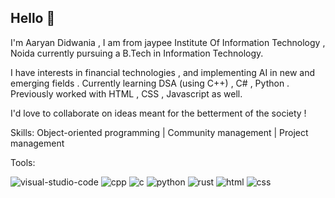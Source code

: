 ## Hello 👋
I'm Aaryan Didwania , I am from jaypee Institute Of Information Technology , Noida currently pursuing a B.Tech in Information Technology. 

I have interests in financial technologies , and implementing AI in new and emerging fields . Currently learning DSA (using C++) , C# , Python . Previously worked with HTML , CSS , Javascript as well.  

I'd love to collaborate on ideas meant for the betterment of the society ! 

Skills:
Object-oriented programming | Community management | Project management 

Tools:


![visual-studio-code](https://github.com/user-attachments/assets/07704689-8a61-4e10-8ac0-54ad1e06ae58)  ![cpp](https://github.com/user-attachments/assets/d2a87462-fd3a-4d12-bc2d-75f8bfb25d1d)  ![c](https://github.com/user-attachments/assets/53596e3e-e3b2-4c60-9764-cdb615fc28e2)  ![python](https://github.com/user-attachments/assets/bc1c51df-1617-4b10-8202-d59a5b94c95e)  ![rust](https://github.com/user-attachments/assets/4c1c67be-bcfd-4296-9b2b-f215af9e86a0)  ![html](https://github.com/user-attachments/assets/bddf42d4-b87d-46e0-bec2-24acd9e1ec35)  ![css](https://github.com/user-attachments/assets/7c438288-38f5-4f9e-88fa-eacb150a3ffb)



<!--
**ArYn27/ArYn27** is a ✨ _special_ ✨ repository because its `README.md` (this file) appears on your GitHub profile.

Here are some ideas to get you started:

- 🔭 I’m currently working on ...
- 🌱 I’m currently learning ...
- 👯 I’m looking to collaborate on ...
- 🤔 I’m looking for help with ...
- 💬 Ask me about ...
- 📫 How to reach me: ...
- 😄 Pronouns: ...
- ⚡ Fun fact: ...
-->
